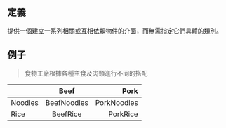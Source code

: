 ## 定義

提供一個建立一系列相關或互相依賴物件的介面，而無需指定它們具體的類別。

## 例子   

> 食物工廠根據各種主食及肉類進行不同的搭配  

|  | Beef |Pork |
|-------|:-----:|------:|
| Noodles   |  BeefNoodles  |   PorkNoodles|
|  Rice   |  BeefRice  |   PorkRice |
